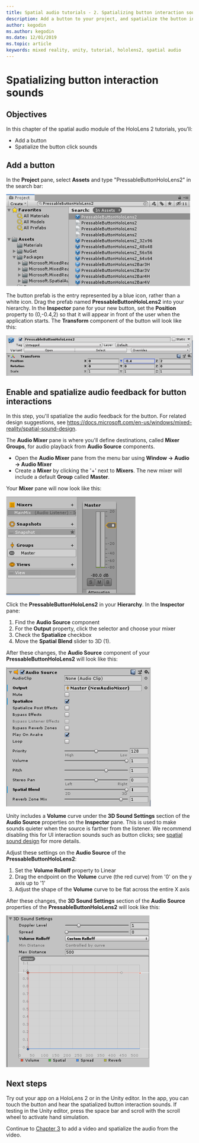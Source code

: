 ```yaml
---
title: Spatial audio tutorials - 2. Spatializing button interaction sounds
description: Add a button to your project, and spatialize the button interaction sounds.
author: kegodin
ms.author: kegodin
ms.date: 12/01/2019
ms.topic: article
keywords: mixed reality, unity, tutorial, hololens2, spatial audio
---
```


# Spatializing button interaction sounds

## Objectives
In this chapter of the spatial audio module of the HoloLens 2 tutorials, you'll:
* Add a button
* Spatialize the button click sounds

## Add a button
In the **Project** pane, select **Assets** and type "PressableButtonHoloLens2" in the search bar:

![Button prefab in Assets](images/spatial-audio/button-prefab-in-assets.png)

The button prefab is the entry represented by a blue icon, rather than a white icon. Drag the prefab named **PressableButtonHoloLens2** into your hierarchy. In the **Inspector** pane for your new button, set the **Position** property to (0,-0.4,2) so that it will appear in front of the user when the application starts. The **Transform** component of the button will look like this:

![Button transform](images/spatial-audio/button-transform.png)

## Enable and spatialize audio feedback for button interactions
In this step, you'll spatialize the audio feedback for the button. For related design suggestions, see https://docs.microsoft.com/en-us/windows/mixed-reality/spatial-sound-design. 

The **Audio Mixer** pane is where you'll define destinations, called **Mixer Groups**, for audio playback from **Audio Source** components. 
* Open the **Audio Mixer** pane from the menu bar using **Window -> Audio -> Audio Mixer**
* Create a **Mixer** by clicking the '+' next to **Mixers**. The new mixer will include a default **Group** called **Master**.

Your **Mixer** pane will now look like this:

![Mixer panel with first mixer](images/spatial-audio/mixer-panel-with-first-mixer.png)

Click the **PressableButtonHoloLens2** in your **Hierarchy**. In the **Inspector** pane:
1. Find the **Audio Source** component
2. For the **Output** property, click the selector and choose your mixer
3. Check the **Spatialize** checkbox
4. Move the **Spatial Blend** slider to 3D (1).

After these changes, the **Audio Source** component of your **PressableButtonHoloLens2** will look like this:

![Button audio source](images/spatial-audio/button-audio-source.png)

Unity includes a **Volume** curve under the **3D Sound Settings** section of the **Audio Source** properties on the **Inspector** pane. This is used to make sounds quieter when the source is farther from the listener. We recommend disabling this for UI interaction sounds such as button clicks; see [spatial sound design](spatial-sound-design.md) for more details.

Adjust these settings on the **Audio Source** of the **PressableButtonHoloLens2**:
1. Set the **Volume Rolloff** property to Linear
2. Drag the endpoint on the **Volume** curve (the red curve) from '0' on the y axis up to '1'
3. Adjust the shape of the **Volume** curve to be flat across the entire X axis

After these changes, the **3D Sound Settings** section of the **Audio Source** properties of the **PressableButtonHoloLens2** will look like this:

![Button 3D sound settings](images/spatial-audio/button-3d-sound-settings.png)

## Next steps

Try out your app on a HoloLens 2 or in the Unity editor. In the app, you can touch the button and hear the spatialized button interaction sounds. If testing in the Unity editor, press the space bar and scroll with the scroll wheel to activate hand simulation.

Continue to [Chapter 3](unity-spatial-audio-ch3.md) to add a video and spatialize the audio from the video.

